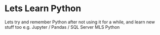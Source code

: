 # Lets Learn Python
Lets try and remember Python after not using it for a while, and learn new stuff too e.g. Jupyter / Pandas / SQL Server MLS Python
